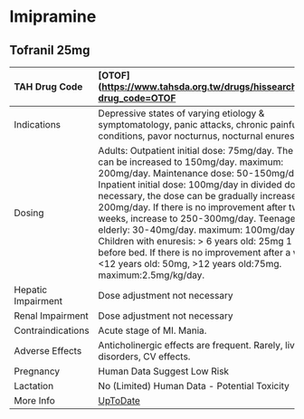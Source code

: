 # Imipramine

## Tofranil 25mg

| TAH Drug Code      | [OTOF](https://www.tahsda.org.tw/drugs/hissearch.php?drug_code=OTOF                                                                                                                                                                                                                                                                                                                                                                                                                                                                                            |
|:-------------------|:---------------------------------------------------------------------------------------------------------------------------------------------------------------------------------------------------------------------------------------------------------------------------------------------------------------------------------------------------------------------------------------------------------------------------------------------------------------------------------------------------------------------------------------------------------------|
| Indications        | Depressive states of varying etiology & symptomatology, panic attacks, chronic painful conditions, pavor nocturnus, nocturnal enuresis.                                                                                                                                                                                                                                                                                                                                                                                                                        |
| Dosing             | Adults: Outpatient initial dose: 75mg/day. The dose can be increased to 150mg/day. maximum: 200mg/day. Maintenance dose: 50-150mg/day. Inpatient initial dose: 100mg/day in divided doses. If necessary, the dose can be gradually increased to 200mg/day. If there is no improvement after two weeks, increase to 250-300mg/day. Teenager and elderly: 30-40mg/day. maximum: 100mg/day. Children with enuresis: > 6 years old: 25mg 1 hour before bed. If there is no improvement after a week:<12 years old: 50mg, >12 years old:75mg. maximum:2.5mg/kg/day. |
| Hepatic Impairment | Dose adjustment not necessary                                                                                                                                                                                                                                                                                                                                                                                                                                                                                                                                  |
| Renal Impairment   | Dose adjustment not necessary                                                                                                                                                                                                                                                                                                                                                                                                                                                                                                                                  |
| Contraindications  | Acute stage of MI. Mania.                                                                                                                                                                                                                                                                                                                                                                                                                                                                                                                                      |
| Adverse Effects    | Anticholinergic effects are frequent. Rarely, liver disorders, CV effects.                                                                                                                                                                                                                                                                                                                                                                                                                                                                                     |
| Pregnancy          | Human Data Suggest Low Risk                                                                                                                                                                                                                                                                                                                                                                                                                                                                                                                                    |
| Lactation          | No (Limited) Human Data - Potential Toxicity                                                                                                                                                                                                                                                                                                                                                                                                                                                                                                                   |
| More Info          | [UpToDate](https://www.uptodate.com/contents/imipramine-drug-information)                                                                                                                                                                                                                                                                                                                                                                                                                                                                                      |

